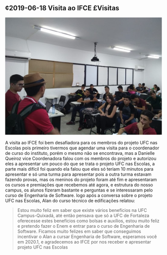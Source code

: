 ## ¢2019-06-18 Visita ao IFCE £Visitas

![](__capa.jpg)

A visita ao IFCE foi bem desafiadora para os membros do projeto UFC nas Escolas pois primeiro tivermos que agendar uma visita para o coordenador de curso do instituto, porém o mesmo não se encontrava, mas a Danielle Queiroz vice Coordenadora  falou com os membros do projeto e autorizou eles a apresentar um pouco do que se trata o projeto UFC nas Escolas, a parte mais difícil foi quando ela falou que eles só teriam 10 minutos para apresentar e só uma turma para apresentar pois a outra turma estavam fazendo provas, mas os meninos do projeto foram até fim e apresentaram os cursos e premiações que recebemos até agora, e estrutura do nosso campus, os alunos fizeram bastante e perguntas e se interessaram pelo curso de Engenharia de Software. logo após a conversa sobre o projeto UFC nas Escolas, Alan do curso técnico de edificações relatou:
> Estou muito feliz em saber que existe vários benefícios na UFC Campus-Quixadá, até então pensava que só a UFC de Fortaleza oferecesse estes benefícios como bolsas e auxílios, estou muito feliz e pretendo fazer o Enem e entrar para o curso de Engenharia de Software.
Ficamos muito felizes em saber que conseguimos incentivar o Alan a cursar Engenharia de Software, esperamos você em 2020.1, e agradecemos ao IFCE por nos receber e apresentar projeto UFC nas Escolas 
